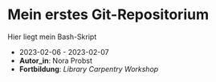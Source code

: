# Mein erstes Git-Repositorium
Hier liegt mein Bash-Skript

- 2023-02-06 - 2023-02-07
- **Autor_in**: Nora Probst
- **Fortbildung**: *Library Carpentry Workshop*
